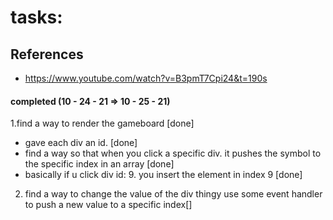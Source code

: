 # tasks:
## References
- https://www.youtube.com/watch?v=B3pmT7Cpi24&t=190s


#### completed (10 - 24 - 21 => 10 - 25 - 21)
1.find a way to render the gameboard [done]
- gave each div an id. [done]
- find a way so that when you click a specific div. 
it pushes the symbol to the specific index in an array [done]
- basically if u click div id: 9. you insert the element in index 9 [done]


2. find a way to change the value of the div thingy use 
some event handler to push a new value to a specific index[]

